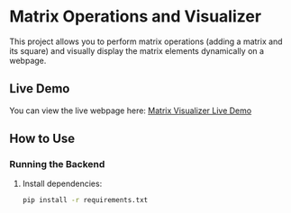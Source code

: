 # Matrix Operations and Visualizer

This project allows you to perform matrix operations (adding a matrix and its square) and visually display the matrix elements dynamically on a webpage.

## Live Demo
You can view the live webpage here: [Matrix Visualizer Live Demo](https://kid-dk.github.io/matrixadd/)

## How to Use

### Running the Backend
1. Install dependencies:
   ```bash
   pip install -r requirements.txt